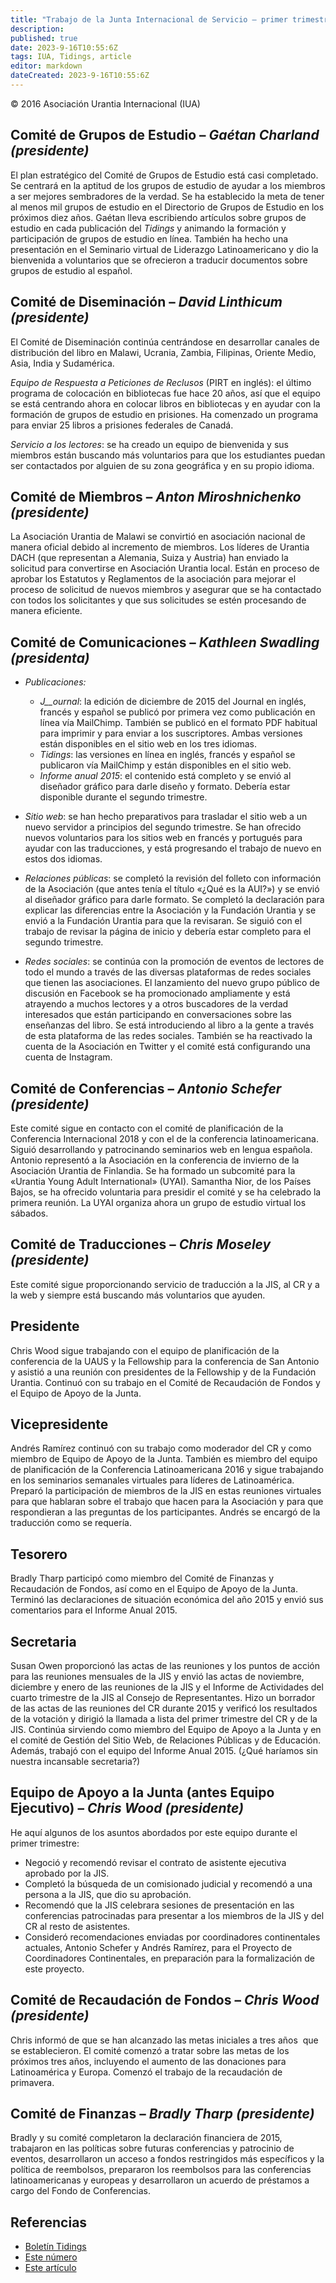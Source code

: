 ```yaml
---
title: "Trabajo de la Junta Internacional de Servicio – primer trimestre de 2016"
description: 
published: true
date: 2023-9-16T10:55:6Z
tags: IUA, Tidings, article
editor: markdown
dateCreated: 2023-9-16T10:55:6Z
---
```


<p class="v-card v-sheet theme--light grey lighten-3 px-2">© 2016 Asociación Urantia Internacional (IUA)</p>


## Comité de Grupos de Estudio – _Gaétan Charland (presidente)_

El plan estratégico del Comité de Grupos de Estudio está casi completado. Se centrará en la aptitud de los grupos de estudio de ayudar a los miembros a ser mejores sembradores de la verdad. Se ha establecido la meta de tener al menos mil grupos de estudio en el Directorio de Grupos de Estudio en los próximos diez años. Gaétan lleva escribiendo artículos sobre grupos de estudio en cada publicación del _Tidings_ y animando la formación y participación de grupos de estudio en línea. También ha hecho una presentación en el Seminario virtual de Liderazgo Latinoamericano y dio la bienvenida a voluntarios que se ofrecieron a traducir documentos sobre grupos de estudio al español.

## Comité de Diseminación – _David Linthicum (presidente)_

El Comité de Diseminación continúa centrándose en desarrollar canales de distribución del libro en Malawi, Ucrania, Zambia, Filipinas, Oriente Medio, Asia, India y Sudamérica.

_Equipo de Respuesta a Peticiones de Reclusos_ (PIRT en inglés): el último programa de colocación en bibliotecas fue hace 20 años, así que el equipo se está centrando ahora en colocar libros en bibliotecas y en ayudar con la formación de grupos de estudio en prisiones. Ha comenzado un programa para enviar 25 libros a prisiones federales de Canadá.

_Servicio a los lectores_: se ha creado un equipo de bienvenida y sus miembros están buscando más voluntarios para que los estudiantes puedan ser contactados por alguien de su zona geográfica y en su propio idioma.

## Comité de Miembros – _Anton Miroshnichenko (presidente)_

La Asociación Urantia de Malawi se convirtió en asociación nacional de manera oficial debido al incremento de miembros. Los líderes de Urantia DACH (que representan a Alemania, Suiza y Austria) han enviado la solicitud para convertirse en Asociación Urantia local. Están en proceso de aprobar los Estatutos y Reglamentos de la asociación para mejorar el proceso de solicitud de nuevos miembros y asegurar que se ha contactado con todos los solicitantes y que sus solicitudes se estén procesando de manera eficiente.

## Comité de Comunicaciones – _Kathleen Swadling (presidenta)_

- _Publicaciones:_
    - _J__ournal_: la edición de diciembre de 2015 del Journal en inglés, francés y español se publicó por primera vez como publicación en línea vía MailChimp. También se publicó en el formato PDF habitual para imprimir y para enviar a los suscriptores. Ambas versiones están disponibles en el sitio web en los tres idiomas.
    - _Tidings_: las versiones en línea en inglés, francés y español se publicaron vía MailChimp y están disponibles en el sitio web.
    - _Informe anual 2015_: el contenido está completo y se envió al diseñador gráfico para darle diseño y formato. Debería estar disponible durante el segundo trimestre.

- _Sitio web_: se han hecho preparativos para trasladar el sitio web a un nuevo servidor a principios del segundo trimestre. Se han ofrecido nuevos voluntarios para los sitios web en francés y portugués para ayudar con las traducciones, y está progresando el trabajo de nuevo en estos dos idiomas.

- _Relaciones públicas_: se completó la revisión del folleto con información de la Asociación (que antes tenía el título «¿Qué es la AUI?») y se envió al diseñador gráfico para darle formato. Se completó la declaración para explicar las diferencias entre la Asociación y la Fundación Urantia y se envió a la Fundación Urantia para que la revisaran. Se siguió con el trabajo de revisar la página de inicio y debería estar completo para el segundo trimestre.

- _Redes sociales_: se continúa con la promoción de eventos de lectores de todo el mundo a través de las diversas plataformas de redes sociales que tienen las asociaciones. El lanzamiento del nuevo grupo público de discusión en Facebook se ha promocionado ampliamente y está atrayendo a muchos lectores y a otros buscadores de la verdad interesados que están participando en conversaciones sobre las enseñanzas del libro. Se está introduciendo al libro a la gente a través de esta plataforma de las redes sociales. También se ha reactivado la cuenta de la Asociación en Twitter y el comité está configurando una cuenta de Instagram.

## Comité de Conferencias – _Antonio Schefer (presidente)_

Este comité sigue en contacto con el comité de planificación de la Conferencia Internacional 2018 y con el de la conferencia latinoamericana. Siguió desarrollando y patrocinando seminarios web en lengua española. Antonio representó a la Asociación en la conferencia de invierno de la Asociación Urantia de Finlandia. Se ha formado un subcomité para la «Urantia Young Adult International» (UYAI). Samantha Nior, de los Países Bajos, se ha ofrecido voluntaria para presidir el comité y se ha celebrado la primera reunión. La UYAI organiza ahora un grupo de estudio virtual los sábados.

## Comité de Traducciones – _Chris Moseley (presidente)_

Este comité sigue proporcionando servicio de traducción a la JIS, al CR y a la web y siempre está buscando más voluntarios que ayuden.

## Presidente

Chris Wood sigue trabajando con el equipo de planificación de la conferencia de la UAUS y la Fellowship para la conferencia de San Antonio y asistió a una reunión con presidentes de la Fellowship y de la Fundación Urantia. Continuó con su trabajo en el Comité de Recaudación de Fondos y el Equipo de Apoyo de la Junta.

## Vicepresidente

Andrés Ramírez continuó con su trabajo como moderador del CR y como miembro de Equipo de Apoyo de la Junta. También es miembro del equipo de planificación de la Conferencia Latinoamericana 2016 y sigue trabajando en los seminarios semanales virtuales para líderes de Latinoamérica. Preparó la participación de miembros de la JIS en estas reuniones virtuales para que hablaran sobre el trabajo que hacen para la Asociación y para que respondieran a las preguntas de los participantes. Andrés se encargó de la traducción como se requería.

## Tesorero

Bradly Tharp participó como miembro del Comité de Finanzas y Recaudación de Fondos, así como en el Equipo de Apoyo de la Junta. Terminó las declaraciones de situación económica del año 2015 y envió sus comentarios para el Informe Anual 2015.

## Secretaria

Susan Owen proporcionó las actas de las reuniones y los puntos de acción para las reuniones mensuales de la JIS y envió las actas de noviembre, diciembre y enero de las reuniones de la JIS y el Informe de Actividades del cuarto trimestre de la JIS al Consejo de Representantes. Hizo un borrador de las actas de las reuniones del CR durante 2015 y verificó los resultados de la votación y dirigió la llamada a lista del primer trimestre del CR y de la JIS. Continúa sirviendo como miembro del Equipo de Apoyo a la Junta y en el comité de Gestión del Sitio Web, de Relaciones Públicas y de Educación. Además, trabajó con el equipo del Informe Anual 2015. (¿Qué haríamos sin nuestra incansable secretaria?)

## Equipo de Apoyo a la Junta (antes Equipo Ejecutivo) – _Chris Wood (presidente)_

He aquí algunos de los asuntos abordados por este equipo durante el primer trimestre:

- Negoció y recomendó revisar el contrato de asistente ejecutiva aprobado por la JIS.
- Completó la búsqueda de un comisionado judicial y recomendó a una persona a la JIS, que dio su aprobación.
- Recomendó que la JIS celebrara sesiones de presentación en las conferencias patrocinadas para presentar a los miembros de la JIS y del CR al resto de asistentes.
- Consideró recomendaciones enviadas por coordinadores continentales actuales, Antonio Schefer y Andrés Ramírez, para el Proyecto de Coordinadores Continentales, en preparación para la formalización de este proyecto.

## Comité de Recaudación de Fondos – _Chris Wood (presidente)_

Chris informó de que se han alcanzado las metas iniciales a tres años  que se establecieron. El comité comenzó a tratar sobre las metas de los próximos tres años, incluyendo el aumento de las donaciones para Latinoamérica y Europa. Comenzó el trabajo de la recaudación de primavera.

## Comité de Finanzas – _Bradly Tharp (presidente)_

Bradly y su comité completaron la declaración financiera de 2015, trabajaron en las políticas sobre futuras conferencias y patrocinio de eventos, desarrollaron un acceso a fondos restringidos más específicos y la política de reembolsos, prepararon los reembolsos para las conferencias latinoamericanas y europeas y desarrollaron un acuerdo de préstamos a cargo del Fondo de Conferencias.

## Referencias

- [Boletín Tidings](https://urantia-association.org/acerca-del-boletin-tidings/?lang=es)
- [Este número](https://urantia-association.org/newsletter/tidings-junio-2016/?lang=es)
- [Este artículo](https://urantia-association.org/trabajo-de-la-junta-internacional-de-servicio-primer-trimestre-de-2016/?lang=es)

